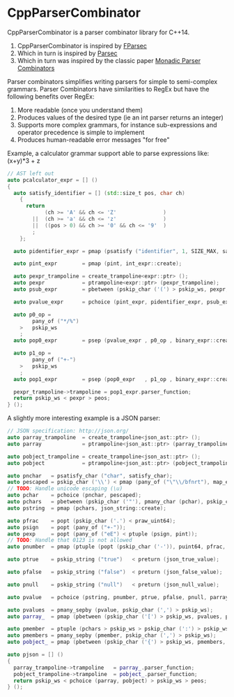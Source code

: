 # CppParserCombinator

CppParserCombinator is a parser combinator library for C++14.

1. CppParserCombinator is inspired by [FParsec](http://www.quanttec.com/fparsec/)
1. Which in turn is inspired by [Parsec](https://wiki.haskell.org/Parsec)
1. Which in turn was inspired by the classic paper [Monadic Parser Combinators](http://www.cs.nott.ac.uk/~gmh/monparsing.pdf)

Parser combinators simplifies writing parsers for simple to semi-complex grammars.
Parser Combinators have similarities to RegEx but have the following benefits over RegEx:

1. More readable (once you understand them)
1. Produces values of the desired type (ie an int parser returns an integer)
1. Supports more complex grammars, for instance sub-expressions and operator precedence is simple to implement
1. Produces human-readable error messages "for free"

Example, a calculator grammar support able to parse expressions like: (x+y)*3 + z

```c++
// AST left out
auto pcalculator_expr = [] ()
{
  auto satisfy_identifier = [] (std::size_t pos, char ch)
    {
      return
            (ch >= 'A' && ch <= 'Z'               )
        ||  (ch >= 'a' && ch <= 'z'               )
        ||  ((pos > 0) && ch >= '0' && ch <= '9'  )
        ;
    };

  auto pidentifier_expr = pmap (psatisfy ("identifier", 1, SIZE_MAX, satisfy_identifier), identifier_expr::create);

  auto pint_expr        = pmap (pint, int_expr::create);

  auto pexpr_trampoline = create_trampoline<expr::ptr> ();
  auto pexpr            = ptrampoline<expr::ptr> (pexpr_trampoline);
  auto psub_expr        = pbetween (pskip_char ('(') > pskip_ws, pexpr, pskip_char (')'));

  auto pvalue_expr      = pchoice (pint_expr, pidentifier_expr, psub_expr) > pskip_ws;

  auto p0_op =
        pany_of ("*/%")
    >   pskip_ws
    ;
  auto pop0_expr        = psep (pvalue_expr , p0_op , binary_expr::create);

  auto p1_op =
        pany_of ("+-")
    >   pskip_ws
    ;
  auto pop1_expr        = psep (pop0_expr   , p1_op , binary_expr::create);

  pexpr_trampoline->trampoline = pop1_expr.parser_function;
  return pskip_ws < pexpr > peos;
} ();
```

A slightly more interesting example is a JSON parser:

```c++
// JSON specification: http://json.org/
auto parray_trampoline  = create_trampoline<json_ast::ptr> ();
auto parray             = ptrampoline<json_ast::ptr> (parray_trampoline);

auto pobject_trampoline = create_trampoline<json_ast::ptr> ();
auto pobject            = ptrampoline<json_ast::ptr> (pobject_trampoline);

auto pnchar   = psatisfy_char ("char", satisfy_char);
auto pescaped = pskip_char ('\\') < pmap (pany_of ("\"\\/bfnrt"), map_escaped);
// TODO: Handle unicode escaping (\u)
auto pchar    = pchoice (pnchar, pescaped);
auto pchars   = pbetween (pskip_char ('"'), pmany_char (pchar), pskip_char ('"'));
auto pstring  = pmap (pchars, json_string::create);

auto pfrac    = popt (pskip_char ('.') < praw_uint64);
auto psign    = popt (pany_of ("+-"));
auto pexp     = popt (pany_of ("eE") < ptuple (psign, pint));
// TODO: Handle that 0123 is not allowed
auto pnumber  = pmap (ptuple (popt (pskip_char ('-')), puint64, pfrac, pexp), map_number);

auto ptrue    = pskip_string ("true")   < preturn (json_true_value);

auto pfalse   = pskip_string ("false")  < preturn (json_false_value);

auto pnull    = pskip_string ("null")   < preturn (json_null_value);

auto pvalue   = pchoice (pstring, pnumber, ptrue, pfalse, pnull, parray, pobject) > pskip_ws;

auto pvalues  = pmany_sepby (pvalue, pskip_char (',') > pskip_ws);
auto parray_  = pmap (pbetween (pskip_char ('[') > pskip_ws, pvalues, pskip_char (']') > pskip_ws), json_array::create);

auto pmember  = ptuple (pchars > pskip_ws > pskip_char (':') > pskip_ws, pvalue);
auto pmembers = pmany_sepby (pmember, pskip_char (',') > pskip_ws);
auto pobject_ = pmap (pbetween (pskip_char ('{') > pskip_ws, pmembers, pskip_char ('}') > pskip_ws), json_object::create);

auto pjson = [] ()
{
  parray_trampoline->trampoline   = parray_.parser_function;
  pobject_trampoline->trampoline  = pobject_.parser_function;
  return pskip_ws < pchoice (parray, pobject) > pskip_ws > peos;
} ();
```

